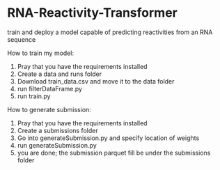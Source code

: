 # RNA-Reactivity-Transformer
train and deploy a model capable of predicting reactivities from an RNA sequence

How to train my model:
1. Pray that you have the requirements installed
2. Create a data and runs folder
3. Download train_data.csv and move it to the data folder
4. run filterDataFrame.py
5. run train.py

How to generate submission:
1. Pray that you have the requirements installed
2. Create a submissions folder
3. Go into generateSubmission.py and specify location of weights
4. run generateSubmission.py
5. you are done; the submission parquet fill be under the submissions folder
